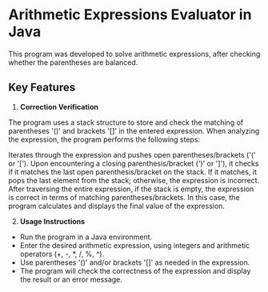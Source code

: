 # Arithmetic Expressions Evaluator in Java

This program was developed to solve arithmetic expressions, after checking whether the parentheses are balanced.

## Key Features

1. **Correction Verification**<br>

The program uses a stack structure to store and check the matching of parentheses '()' and brackets '[]' in the entered expression. When analyzing the expression, the program performs the following steps:

Iterates through the expression and pushes open parentheses/brackets ('(' or '['). Upon encountering a closing parenthesis/bracket (')' or ']'), it checks if it matches the last open parenthesis/bracket on the stack. If it matches, it pops the last element from the stack; otherwise, the expression is incorrect.
After traversing the entire expression, if the stack is empty, the expression is correct in terms of matching parentheses/brackets. In this case, the program calculates and displays the final value of the expression.

2. **Usage Instructions**

- Run the program in a Java environment.
- Enter the desired arithmetic expression, using integers and arithmetic operators (+, -, *, /, %, ^).
- Use parentheses '()' and/or brackets '[]' as needed in the expression.
- The program will check the correctness of the expression and display the result or an error message.
